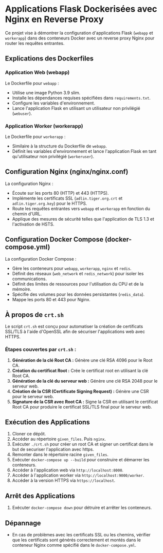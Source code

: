 # Applications Flask Dockerisées avec Nginx en Reverse Proxy

Ce projet vise à démontrer la configuration d'applications Flask (`webapp` et `workerapp`) dans des conteneurs Docker avec un reverse proxy Nginx pour router les requêtes entrantes.

## Explications des Dockerfiles

### Application Web (webapp)

Le Dockerfile pour `webapp` :

- Utilise une image Python 3.9 slim.
- Installe les dépendances requises spécifiées dans `requirements.txt`.
- Configure les variables d'environnement.
- Lance l'application Flask en utilisant un utilisateur non privilégié (`webuser`).

### Application Worker (workerapp)

Le Dockerfile pour `workerapp` :

- Similaire à la structure du Dockerfile de `webapp`.
- Définit les variables d'environnement et lance l'application Flask en tant qu'utilisateur non privilégié (`workeruser`).

## Configuration Nginx (nginx/nginx.conf)

La configuration Nginx :

- Écoute sur les ports 80 (HTTP) et 443 (HTTPS).
- Implémente les certificats SSL (`adlin.tiger.org.crt` et `adlin.tiger.org.key`) pour le HTTPS.
- Route les requêtes entrantes vers `webapp` et `workerapp` en fonction du chemin d'URL.
- Applique des mesures de sécurité telles que l'application de TLS 1.3 et l'activation de HSTS.

## Configuration Docker Compose (docker-compose.yml)

La configuration Docker Compose :

- Gère les conteneurs pour `webapp`, `workerapp`, `nginx` et `redis`.
- Définit des réseaux (`web_network` et `redis_network`) pour isoler les communications.
- Définit des limites de ressources pour l'utilisation du CPU et de la mémoire.
- Spécifie des volumes pour les données persistantes (`redis_data`).
- Mappe les ports 80 et 443 pour Nginx.

## À propos de `crt.sh`

Le script `crt.sh` est conçu pour automatiser la création de certificats SSL/TLS à l'aide d'OpenSSL afin de sécuriser l'applications web avec HTTPS.

### Étapes couvertes par `crt.sh` :

1. **Génération de la clé Root CA :** Génère une clé RSA 4096 pour le Root CA.
2. **Création du certificat Root :** Crée le certificat root en utilisant la clé Root CA.
3. **Génération de la clé du serveur web :** Génère une clé RSA 2048 pour le serveur web.
4. **Création de la CSR (Certificate Signing Request) :** Génère une CSR pour le serveur web.
5. **Signature de la CSR avec Root CA :** Signe la CSR en utilisant le certificat Root CA pour produire le certificat SSL/TLS final pour le serveur web.

## Exécution des Applications

1. Cloner ce dépôt.
2. Accéder au répertoire `given_files`. Puis `nginx`.
3. Exécuter `./crt.sh` pour créer un root CA et signer un certificat dans le but de securiser l'application avec https.
4. Remonter dans le répertoire racine `given_files`.
5. Exécuter `docker-compose up --build` pour construire et démarrer les conteneurs.
6. Accéder à l'application web via `http://localhost:8000`.
7. Accéder à l'application worker via `http://localhost:9000/worker`.
8. Accéder à la version HTTPS via `https://localhost`.

## Arrêt des Applications

1. Exécuter `docker-compose down` pour détruire et arrêter les conteneurs.

## Dépannage

- En cas de problèmes avec les certificats SSL ou les chemins, vérifier que les certificats sont générés correctement et montés dans le conteneur Nginx comme spécifié dans le `docker-compose.yml`.
